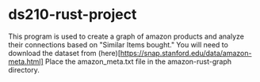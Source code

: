 # ds210-rust-project

This program is used to create a graph of amazon products and analyze their connections based on "Similar Items bought."
You will need to download the dataset from (here)[https://snap.stanford.edu/data/amazon-meta.html]
Place the amazon_meta.txt file in the amazon-rust-graph directory.
